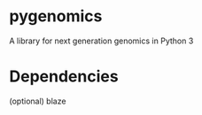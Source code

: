 pygenomics
==========

A library for next generation genomics in Python 3


Dependencies
============

(optional)
blaze
